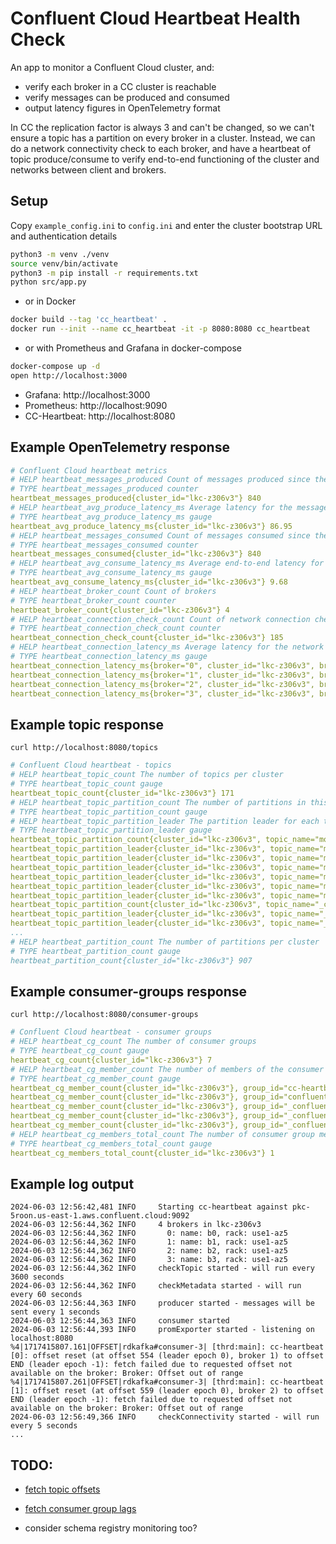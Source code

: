 # Confluent Cloud Heartbeat Health Check

An app to monitor a Confluent Cloud cluster, and:
- verify each broker in a CC cluster is reachable
- verify messages can be produced and consumed
- output latency figures in OpenTelemetry format

In CC the replication factor is always 3 and can't be changed, so we can't ensure a topic has a partition on every broker in a cluster.  Instead, we can do a network connectivity check to each broker, and have a heartbeat of topic produce/consume to verify end-to-end functioning of the cluster and networks between client and brokers.


## Setup
Copy `example_config.ini` to `config.ini` and enter the cluster bootstrap URL and authentication details

```sh
python3 -m venv ./venv
source venv/bin/activate
python3 -m pip install -r requirements.txt
python src/app.py
```
- or in Docker
```sh
docker build --tag 'cc_heartbeat' .
docker run --init --name cc_heartbeat -it -p 8080:8080 cc_heartbeat
```

- or with Prometheus and Grafana in docker-compose
```sh
docker-compose up -d
open http://localhost:3000
```
- Grafana: http://localhost:3000
- Prometheus: http://localhost:9090
- CC-Heartbeat: http://localhost:8080


## Example OpenTelemetry response
```yaml
# Confluent Cloud heartbeat metrics
# HELP heartbeat_messages_produced Count of messages produced since the last metric scrape
# TYPE heartbeat_messages_produced counter
heartbeat_messages_produced{cluster_id="lkc-z306v3"} 840
# HELP heartbeat_avg_produce_latency_ms Average latency for the messages produced since the last metric scrape
# TYPE heartbeat_avg_produce_latency_ms gauge
heartbeat_avg_produce_latency_ms{cluster_id="lkc-z306v3"} 86.95
# HELP heartbeat_messages_consumed Count of messages consumed since the last metric scrape
# TYPE heartbeat_messages_consumed counter
heartbeat_messages_consumed{cluster_id="lkc-z306v3"} 840
# HELP heartbeat_avg_consume_latency_ms Average end-to-end latency for the messages consumed since the last metric scrape
# TYPE heartbeat_avg_consume_latency_ms gauge
heartbeat_avg_consume_latency_ms{cluster_id="lkc-z306v3"} 9.68
# HELP heartbeat_broker_count Count of brokers
# TYPE heartbeat_broker_count counter
heartbeat_broker_count{cluster_id="lkc-z306v3"} 4
# HELP heartbeat_connection_check_count Count of network connection checks to the brokers since the last metric scrape
# TYPE heartbeat_connection_check_count counter
heartbeat_connection_check_count{cluster_id="lkc-z306v3"} 185
# HELP heartbeat_connection_latency_ms Average latency for the network connection checks to each broker since the last metric scrape
# TYPE heartbeat_connection_latency_ms gauge
heartbeat_connection_latency_ms{broker="0", cluster_id="lkc-z306v3", broker_ip="52.3.7.93"} 1.64
heartbeat_connection_latency_ms{broker="1", cluster_id="lkc-z306v3", broker_ip="54.165.2.234"} 1.11
heartbeat_connection_latency_ms{broker="2", cluster_id="lkc-z306v3", broker_ip="54.172.26.66"} 0.96
heartbeat_connection_latency_ms{broker="3", cluster_id="lkc-z306v3", broker_ip="54.162.178.249"} 1.15
```


## Example topic response
`curl http://localhost:8080/topics`

```yaml
# Confluent Cloud heartbeat - topics
# HELP heartbeat_topic_count The number of topics per cluster
# TYPE heartbeat_topic_count gauge
heartbeat_topic_count{cluster_id="lkc-z306v3"} 171
# HELP heartbeat_topic_partition_count The number of partitions in this topic
# TYPE heartbeat_topic_partition_count gauge
# HELP heartbeat_topic_partition_leader The partition leader for each topic
# TYPE heartbeat_topic_partition_leader gauge
heartbeat_topic_partition_count{cluster_id="lkc-z306v3", topic_name="movie_ticket_sales"} 6
heartbeat_topic_partition_leader{cluster_id="lkc-z306v3", topic_name="movie_ticket_sales", partition="0"} 1
heartbeat_topic_partition_leader{cluster_id="lkc-z306v3", topic_name="movie_ticket_sales", partition="1"} 2
heartbeat_topic_partition_leader{cluster_id="lkc-z306v3", topic_name="movie_ticket_sales", partition="2"} 1
heartbeat_topic_partition_leader{cluster_id="lkc-z306v3", topic_name="movie_ticket_sales", partition="3"} 0
heartbeat_topic_partition_leader{cluster_id="lkc-z306v3", topic_name="movie_ticket_sales", partition="4"} 0
heartbeat_topic_partition_leader{cluster_id="lkc-z306v3", topic_name="movie_ticket_sales", partition="5"} 2
heartbeat_topic_partition_count{cluster_id="lkc-z306v3", topic_name="_confluent-ksql-pksqlc-7y9qvpquery_CTAS_TEST_81-Aggregate-GroupBy-repartition"} 6
heartbeat_topic_partition_leader{cluster_id="lkc-z306v3", topic_name="_confluent-ksql-pksqlc-7y9qvpquery_CTAS_TEST_81-Aggregate-GroupBy-repartition", partition="0"} 1
heartbeat_topic_partition_leader{cluster_id="lkc-z306v3", topic_name="_confluent-ksql-pksqlc-7y9qvpquery_CTAS_TEST_81-Aggregate-GroupBy-repartition", partition="1"} 2
...
# HELP heartbeat_partition_count The number of partitions per cluster
# TYPE heartbeat_partition_count gauge
heartbeat_partition_count{cluster_id="lkc-z306v3"} 907
```


## Example consumer-groups response
`curl http://localhost:8080/consumer-groups`

```yaml
# Confluent Cloud heartbeat - consumer groups
# HELP heartbeat_cg_count The number of consumer groups
# TYPE heartbeat_cg_count gauge
heartbeat_cg_count{cluster_id="lkc-z306v3"} 7
# HELP heartbeat_cg_member_count The number of members of the consumer group
# TYPE heartbeat_cg_member_count gauge
heartbeat_cg_member_count{cluster_id="lkc-z306v3"}, group_id="cc-heartbeat-cg"} 1
heartbeat_cg_member_count{cluster_id="lkc-z306v3"}, group_id="confluent_cli_consumer_62d99174-69e8-438b-b874-34ed34f8d85a"} 0
heartbeat_cg_member_count{cluster_id="lkc-z306v3"}, group_id="_confluent-flink_workspace-2024-12-11-182938-f3dcd72c-a7b3-428c-9374-292d3d5579d8_da8348b4-b5d7-4c25-acdb-6e4365737c3b_2809"} 0
heartbeat_cg_member_count{cluster_id="lkc-z306v3"}, group_id="_confluent-flink_workspace-2024-12-11-182938-77a768b9-3cb4-44bd-9537-3459755db7f4_198e2b77-27a4-49bb-8431-b50ad4ea910f_7652"} 0
heartbeat_cg_member_count{cluster_id="lkc-z306v3"}, group_id="_confluent-flink_workspace-2024-12-11-182938-536df26b-1bb3-44c0-88e1-781f00fc09ca_211e2378-7c5f-4a53-9860-b760f46a9341_2389"} 0
# HELP heartbeat_cg_members_total_count The number of consumer group members per cluster
# TYPE heartbeat_cg_members_total_count gauge
heartbeat_cg_members_total_count{cluster_id="lkc-z306v3"} 1
```


## Example log output
```log
2024-06-03 12:56:42,481 INFO     Starting cc-heartbeat against pkc-5roon.us-east-1.aws.confluent.cloud:9092
2024-06-03 12:56:44,362 INFO     4 brokers in lkc-z306v3
2024-06-03 12:56:44,362 INFO       0: name: b0, rack: use1-az5
2024-06-03 12:56:44,362 INFO       1: name: b1, rack: use1-az5
2024-06-03 12:56:44,362 INFO       2: name: b2, rack: use1-az5
2024-06-03 12:56:44,362 INFO       3: name: b3, rack: use1-az5
2024-06-03 12:56:44,362 INFO     checkTopic started - will run every 3600 seconds
2024-06-03 12:56:44,362 INFO     checkMetadata started - will run every 60 seconds
2024-06-03 12:56:44,363 INFO     producer started - messages will be sent every 1 seconds
2024-06-03 12:56:44,363 INFO     consumer started
2024-06-03 12:56:44,393 INFO     promExporter started - listening on localhost:8080
%4|1717415807.161|OFFSET|rdkafka#consumer-3| [thrd:main]: cc-heartbeat [0]: offset reset (at offset 554 (leader epoch 0), broker 1) to offset END (leader epoch -1): fetch failed due to requested offset not available on the broker: Broker: Offset out of range
%4|1717415807.261|OFFSET|rdkafka#consumer-3| [thrd:main]: cc-heartbeat [1]: offset reset (at offset 559 (leader epoch 0), broker 2) to offset END (leader epoch -1): fetch failed due to requested offset not available on the broker: Broker: Offset out of range
2024-06-03 12:56:49,366 INFO     checkConnectivity started - will run every 5 seconds
...
```



## TODO:
- [fetch topic offsets](https://github.com/confluentinc/confluent-kafka-python/blob/master/examples/get_watermark_offsets.py)

- [fetch consumer group lags](https://medium.com/@satadru1998/monitoring-kafka-topic-consumer-lag-efficiently-using-python-airflow-435e9651c4f1)

- consider schema registry monitoring too?

